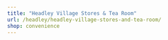 ```yaml
---
title: "Headley Village Stores & Tea Room"
url: /headley/headley-village-stores-and-tea-room/
shop: convenience
---
```

